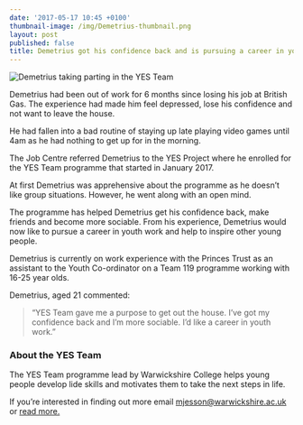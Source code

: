 ```yaml
---
date: '2017-05-17 10:45 +0100'
thumbnail-image: /img/Demetrius-thumbnail.png
layout: post
published: false
title: Demetrius got his confidence back and is pursuing a career in youth work
---
```

![Demetrius taking parting in the YES Team]({{site.baseurl}}/img/Demetrius-fullsize-web.png)

Demetrius had been out of work for 6 months since losing his job at British Gas.  The experience had made him feel depressed, lose his confidence and not want to leave the house.

He had fallen into a bad routine of staying up late playing video games until 4am as he had nothing to get up for in the morning.

The Job Centre referred Demetrius to the YES Project where he enrolled for the YES Team programme that started in January 2017.

At first Demetrius was apprehensive about the programme as he doesn’t like group situations.  However, he went along with an open mind.

The programme has helped Demetrius get his confidence back, make friends and become more sociable.  From his experience, Demetrius would now like to pursue a career in youth work and help to inspire other young people.

Demetrius is currently on work experience with the Princes Trust as an assistant to the Youth Co-ordinator on a Team 119 programme working with 16-25 year olds.

Demetrius, aged 21 commented:

> “YES Team gave me a purpose to get out the house. I’ve got my confidence back and I’m more sociable. I’d like a career in youth work.”

### About the YES Team

The YES Team programme lead by Warwickshire College helps young people develop lide skills and motivates them to take the next steps in life.

If you’re interested in finding out more email [mjesson@warwickshire.ac.uk](mailto:mjesson@warwickshire.ac.uk) or [read more.](https://www.yesproject.org/what-you-can-do/get-motivated-to-succeed/)
